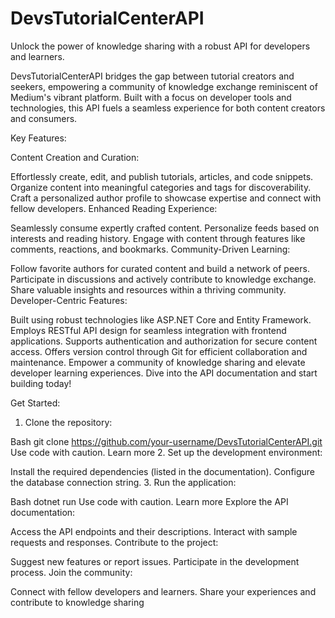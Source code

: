# DevsTutorialCenterAPI
Unlock the power of knowledge sharing with a robust API for developers and learners.

DevsTutorialCenterAPI bridges the gap between tutorial creators and seekers, empowering a community of knowledge exchange reminiscent of Medium's vibrant platform. Built with a focus on developer tools and technologies, this API fuels a seamless experience for both content creators and consumers.

Key Features:

Content Creation and Curation:

Effortlessly create, edit, and publish tutorials, articles, and code snippets.
Organize content into meaningful categories and tags for discoverability.
Craft a personalized author profile to showcase expertise and connect with fellow developers.
Enhanced Reading Experience:

Seamlessly consume expertly crafted content.
Personalize feeds based on interests and reading history.
Engage with content through features like comments, reactions, and bookmarks.
Community-Driven Learning:

Follow favorite authors for curated content and build a network of peers.
Participate in discussions and actively contribute to knowledge exchange.
Share valuable insights and resources within a thriving community.
Developer-Centric Features:

Built using robust technologies like ASP.NET Core and Entity Framework.
Employs RESTful API design for seamless integration with frontend applications.
Supports authentication and authorization for secure content access.
Offers version control through Git for efficient collaboration and maintenance.
Empower a community of knowledge sharing and elevate developer learning experiences. Dive into the API documentation and start building today!

Get Started:

1. Clone the repository:

Bash
git clone https://github.com/your-username/DevsTutorialCenterAPI.git
Use code with caution. Learn more
2. Set up the development environment:

Install the required dependencies (listed in the documentation).
Configure the database connection string.
3. Run the application:

Bash
dotnet run
Use code with caution. Learn more
Explore the API documentation:

Access the API endpoints and their descriptions.
Interact with sample requests and responses.
Contribute to the project:

Suggest new features or report issues.
Participate in the development process.
Join the community:

Connect with fellow developers and learners.
Share your experiences and contribute to knowledge sharing
